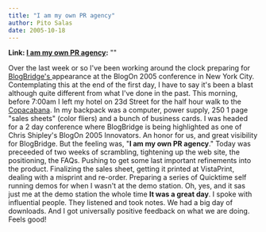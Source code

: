 ```yaml
---
title: "I am my own PR agency"
author: Pito Salas
date: 2005-10-18
---
```


**Link: [I am my own PR agency](None):** ""

Over the last week or so I've been working around the clock preparing for
[BlogBridge's ](<http://www.blogonevent.com/>)appearance at the BlogOn 2005
conference in New York City.  Contemplating this at the end of the first day,
I have to say it's been a blast although quite different from what I've done
in the past.  This morning, before 7:00am I left my hotel on 23d Street for
the half hour walk to the
[Copacabana](<http://www.nightclubvip.net/club/copacabana.asp>).  In my
backpack was a computer, power supply, 250 1 page "sales sheets" (color
fliers) and a bunch of business cards. I was headed for a 2 day conference
where BlogBridge is being highlighted as one of Chris Shipley's BlogOn 2005
Innovators. An honor for us, and great visibility for BlogBridge. But the
feeling was, "**I am my own PR agency**." Today was preceeded of two weeks of
scrambling, tightening up the web site, the positioning, the FAQs. Pushing to
get some last important refinements into the product. Finalizing the sales
sheet, getting it printed at VistaPrint, dealing with a misprint and re-order.
Preparing a series of Quicktime self running demos for when I wasn't at the
demo station. Oh, yes, and it sas just me at the demo station the whole time
**It was a great day**. I spoke with influential people. They listened and
took notes. We had a big day of downloads. And I got universally positive
feedback on what we are doing. Feels good!  


